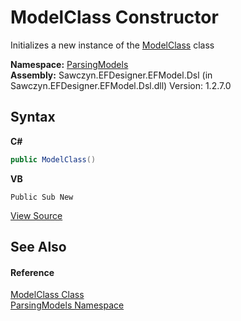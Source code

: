 # ModelClass Constructor 
 

Initializes a new instance of the <a href="T_ParsingModels_ModelClass">ModelClass</a> class

**Namespace:**&nbsp;<a href="N_ParsingModels">ParsingModels</a><br />**Assembly:**&nbsp;Sawczyn.EFDesigner.EFModel.Dsl (in Sawczyn.EFDesigner.EFModel.Dsl.dll) Version: 1.2.7.0

## Syntax

**C#**<br />
``` C#
public ModelClass()
```

**VB**<br />
``` VB
Public Sub New
```

<a href="https://github.com/msawczyn/EFDesigner/tree/master/src/ParsingModels/ModelClass.cs#L30" title="View the source code">View Source</a><br />

## See Also


#### Reference
<a href="T_ParsingModels_ModelClass">ModelClass Class</a><br /><a href="N_ParsingModels">ParsingModels Namespace</a><br />